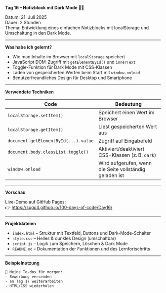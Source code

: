 **Tag 16 – Notizblock mit Dark Mode 📝🌙**

Datum: 21. Juli 2025  
Dauer: 2 Stunden  
Thema: Entwicklung eines einfachen Notizblocks mit localStorage und Umschaltung in den Dark Mode.

---

**Was habe ich gelernt?**

- Wie man Inhalte im Browser mit `localStorage` speichert
- JavaScript DOM-Zugriff mit `getElementById()` und `innerText`
- Toggle-Funktion für Dark Mode mit CSS-Klassen
- Laden von gespeicherten Werten beim Start mit `window.onload`
- Benutzerfreundliches Design für Desktop und Smartphone

---

**Verwendete Techniken**

| Code                              | Bedeutung                                                  |
|-----------------------------------|-------------------------------------------------------------|
| `localStorage.setItem()`          | Speichert einen Wert im Browser                            |
| `localStorage.getItem()`          | Liest gespeicherten Wert aus                               |
| `document.getElementById(...).value` | Zugriff auf Eingabefeld                                   |
| `document.body.classList.toggle()` | Aktiviert/deaktiviert CSS-Klassen (z. B. `dark`)           |
| `window.onload`                   | Wird aufgerufen, wenn die Seite vollständig geladen ist    |

---

**Vorschau**

Live-Demo auf GitHub Pages:  
👉 https://sugu4.github.io/100-days-of-code/Day16/

---

**Projektdateien**

- `index.html` – Struktur mit Textfeld, Buttons und Dark-Mode-Schalter
- `style.css` – Helles & dunkles Design (umschaltbar)
- `script.js` – Logik zum Speichern, Löschen & Dark Mode
- `README.md` – Dokumentation der Funktionen und des Lernfortschritts

---

**Beispielnutzung**

```txt
📝 Meine To-dos für morgen:
- Bewerbung versenden
- an Tag 17 weiterarbeiten
- HTML/CSS wiederholen
